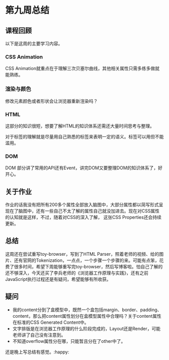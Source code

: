 # 第九周总结

## 课程回顾
以下是这周的主要学习内容。

### CSS Animation
CSS Animation就重点在于理解三次贝塞尔曲线，其他相关属性只需多练多做就能熟练。

### 渲染与颜色
修改元素颜色或者形状会让浏览器重新渲染吗？

### HTML
这部分的知识很短，想要了解HTML的知识体系还需还大量时间思考与整理。

对于标签的理解就是尽量用自己熟悉的标签来表明一定的语义。标签可以用但不能滥用。

### DOM
DOM 部分讲了常用的API还有Event，讲完DOM又要整理DOM的知识体系了，好开心。

## 关于作业
作业的话我没有把所有200多个属性全部放入脑图中，大部分属性都以简写形式呈现在了脑图中，还有一些自己不太了解的属性自己就没加进去。现在对CSS属性的认知就是这样，不过，随着对CSS的深入了解， 这张CSS Properties还会持续更新。


## 总结
这周还在尝试重写toy-browser，写到了HTML Parser，照着老师的视频、给的图片、还有官网的Tokenization，一点点，一个步骤一个步骤的来。可能有点笨，花费了很多时间，希望下周能够重写完toy-browser，然后写博客啦。怕自己了解的还不够深入，今天还买了李兵老师的《浏览器工作原理与实践》，还有之前JavaScript执行过程还是有疑问，希望能够有所收获。

## 疑问
- 我的content分到了盒模型中，既然一个盒包括margin、border、padding、content，那么把content属性划分在盒模型属性中合理吗？关于content属性在标准的CSS Generated Content中。
- 文字排版是在浏览器工作原理的什么阶段完成的，Layout还是Render，可能老师讲了自己没有注意到。
- 不知道overflow属性分在哪，只能暂且分在了other中了。

还是晚上写总结有感觉。:happy: